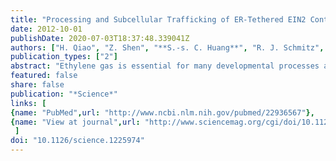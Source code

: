 ```yaml
---
title: "Processing and Subcellular Trafficking of ER-Tethered EIN2 Control Response to Ethylene Gas"
date: 2012-10-01
publishDate: 2020-07-03T18:37:48.339041Z
authors: ["H. Qiao", "Z. Shen", "**S.-s. C. Huang**", "R. J. Schmitz", "M. A. Urich", "S. P. Briggs", "J. R. Ecker"]
publication_types: ["2"]
abstract: "Ethylene gas is essential for many developmental processes and stress responses in plants. ETHYLENE INSENSITIVE2 (EIN2), an NRAMP-like integral membrane protein, plays an essential role in ethylene signaling, but its function remains enigmatic. Here we report that phosphorylation-regulated proteolytic processing of EIN2 triggers its endoplasmic reticulum (ER)-to-nucleus translocation. ER-tethered EIN2 shows CONSTITUTIVE TRIPLE RESPONSE1 (CTR1) kinase-dependent phosphorylation. Ethylene triggers dephosphorylation at several sites and proteolytic cleavage at one of these sites, resulting in nuclear translocation of a carboxyl-terminal EIN2 fragment (EIN2-C'). Mutations that mimic EIN2 dephosphorylation, or inactivate CTR1, show constitutive cleavage and nuclear localization of EIN2-C' and EIN3 and EIN3-LIKE1-dependent activation of ethylene responses. These findings uncover a mechanism of subcellular communication whereby ethylene stimulates phosphorylation-dependent cleavage and nuclear movement of the EIN2-C' peptide, linking hormone perception and signaling components in the ER with nuclear-localized transcriptional regulators."
featured: false
share: false
publication: "*Science*"
links: [ 
{name: "PubMed",url: "http://www.ncbi.nlm.nih.gov/pubmed/22936567"},
{name: "View at journal",url: "http://www.sciencemag.org/cgi/doi/10.1126/science.1225974"}
 ] 
doi: "10.1126/science.1225974"
---
```


